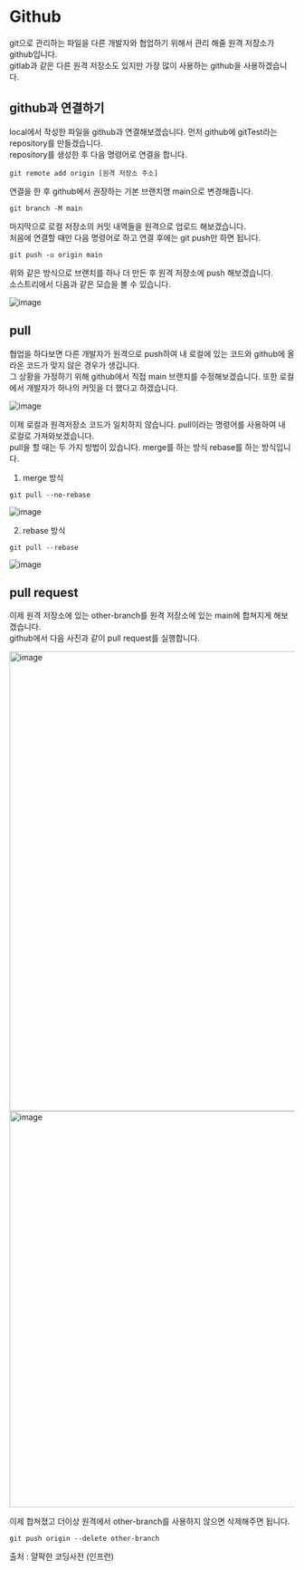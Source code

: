 # Github

git으로 관리하는 파일을 다른 개발자와 협업하기 위해서 관리 해줄 원격 저장소가 github입니다.   
gitlab과 같은 다른 원격 저장소도 있지만 가장 많이 사용하는 github을 사용하겠습니다.   

## github과 연결하기

local에서 작성한 파일을 github과 연결해보겠습니다. 먼저 github에 gitTest라는 repository를 만들겠습니다.  
repository를 생성한 후 다음 명령어로 연결을 합니다.   

```
git remote add origin [원격 저장소 주소] 
```

연결을 한 후 github에서 권장하는 기본 브랜치명 main으로 변경해줍니다.   


```
git branch -M main
```

마지막으로 로컬 저장소의 커밋 내역들을 원격으로 업로드 해보겠습니다.  
처음에 연결할 때만 다음 명령어로 하고 연결 후에는 git push만 하면 됩니다.  


```
git push -u origin main
```

위와 같은 방식으로 브랜치를 하나 더 만든 후 원격 저장소에 push 해보겠습니다.   
소스트리에서 다음과 같은 모습을 볼 수 있습니다.  

![image](https://user-images.githubusercontent.com/84896838/225530646-802e70f7-43d9-4b97-9774-8c6362d6d236.png)

## pull

협업을 하다보면 다른 개발자가 원격으로 push하여 내 로컬에 있는 코드와 github에 올라온 코드가 맞지 않은 경우가 생깁니다.  
그 상황을 가정하기 위해 github에서 직접 main 브랜치를 수정해보겠습니다. 또한 로컬에서 개발자가 하나의 커밋을 더 했다고 하겠습니다.  

![image](https://user-images.githubusercontent.com/84896838/225533156-7010af64-fee9-4b09-a0d1-6828beef927e.png)



이제 로컬과 원격저장소 코드가 일치하지 않습니다. pull이라는 명령어를 사용하여 내 로컬로 가져와보겠습니다.  
pull을 할 때는 두 가지 방법이 있습니다. merge를 하는 방식 rebase를 하는 방식입니다.  

1. merge 방식

```
git pull --no-rebase
```
![image](https://user-images.githubusercontent.com/84896838/225533620-cbd741e8-472f-43b8-a9b3-2eb261843c1b.png)

2. rebase 방식
```
git pull --rebase
``` 
![image](https://user-images.githubusercontent.com/84896838/225534120-7ef8e341-b0a4-4f25-b33e-a11c13cc2947.png)

## pull request

이제 원격 저장소에 있는 other-branch를 원격 저장소에 있는 main에 합쳐지게 해보겠습니다.   
github에서 다음 사진과 같이 pull request를 실행합니다. 

<img width="812" alt="image" src="https://user-images.githubusercontent.com/84896838/225535201-151fb3a0-5aab-43b9-8346-e1f03da3433a.png">

<img width="700" alt="image" src="https://user-images.githubusercontent.com/84896838/225535851-3b484584-557e-4247-a29e-0a232c2300e0.png">

이제 합쳐졌고 더이상 원격에서 other-branch를 사용하지 않으면 삭제해주면 됩니다.
```
git push origin --delete other-branch
```

출처 : 얄팍한 코딩사전 (인프런)


